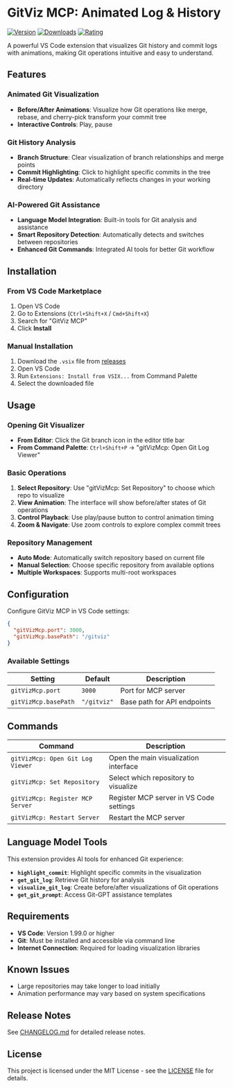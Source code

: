 # GitViz MCP: Animated Log & History

[![Version](https://img.shields.io/visual-studio-marketplace/v/GIT-Viz-Team.git-viz-mcp)](https://marketplace.visualstudio.com/items?itemName=GIT-Viz-Team.git-viz-mcp)
[![Downloads](https://img.shields.io/visual-studio-marketplace/d/GIT-Viz-Team.git-viz-mcp)](https://marketplace.visualstudio.com/items?itemName=GIT-Viz-Team.git-viz-mcp)
[![Rating](https://img.shields.io/visual-studio-marketplace/r/GIT-Viz-Team.git-viz-mcp)](https://marketplace.visualstudio.com/items?itemName=GIT-Viz-Team.git-viz-mcp)

A powerful VS Code extension that visualizes Git history and commit logs with animations, making Git operations intuitive and easy to understand.

## Features

### Animated Git Visualization
- **Before/After Animations**: Visualize how Git operations like merge, rebase, and cherry-pick transform your commit tree
- **Interactive Controls**: Play, pause

### Git History Analysis
- **Branch Structure**: Clear visualization of branch relationships and merge points
- **Commit Highlighting**: Click to highlight specific commits in the tree
- **Real-time Updates**: Automatically reflects changes in your working directory

### AI-Powered Git Assistance
- **Language Model Integration**: Built-in tools for Git analysis and assistance
- **Smart Repository Detection**: Automatically detects and switches between repositories
- **Enhanced Git Commands**: Integrated AI tools for better Git workflow

## Installation

### From VS Code Marketplace
1. Open VS Code
2. Go to Extensions (`Ctrl+Shift+X` / `Cmd+Shift+X`)
3. Search for "GitViz MCP"
4. Click **Install**

### Manual Installation
1. Download the `.vsix` file from [releases](https://github.com/your-repo/releases)
2. Open VS Code
3. Run `Extensions: Install from VSIX...` from Command Palette
4. Select the downloaded file

## Usage

### Opening Git Visualizer
- **From Editor**: Click the Git branch icon in the editor title bar
- **From Command Palette**: `Ctrl+Shift+P` → "gitVizMcp: Open Git Log Viewer"

### Basic Operations
1. **Select Repository**: Use "gitVizMcp: Set Repository" to choose which repo to visualize
2. **View Animation**: The interface will show before/after states of Git operations
3. **Control Playback**: Use play/pause button to control animation timing
4. **Zoom & Navigate**: Use zoom controls to explore complex commit trees

### Repository Management
- **Auto Mode**: Automatically switch repository based on current file
- **Manual Selection**: Choose specific repository from available options
- **Multiple Workspaces**: Supports multi-root workspaces

## Configuration

Configure GitViz MCP in VS Code settings:

```json
{
  "gitVizMcp.port": 3000,
  "gitVizMcp.basePath": "/gitviz"
}
```

### Available Settings
| Setting | Default | Description |
|---------|---------|-------------|
| `gitVizMcp.port` | `3000` | Port for MCP server |
| `gitVizMcp.basePath` | `"/gitviz"` | Base path for API endpoints |

## Commands

| Command | Description |
|---------|-------------|
| `gitVizMcp: Open Git Log Viewer` | Open the main visualization interface |
| `gitVizMcp: Set Repository` | Select which repository to visualize |
| `gitVizMcp: Register MCP Server` | Register MCP server in VS Code settings |
| `gitVizMcp: Restart Server` | Restart the MCP server |

## Language Model Tools

This extension provides AI tools for enhanced Git experience:

- **`highlight_commit`**: Highlight specific commits in the visualization
- **`get_git_log`**: Retrieve Git history for analysis
- **`visualize_git_log`**: Create before/after visualizations of Git operations
- **`get_git_prompt`**: Access Git-GPT assistance templates

## Requirements

- **VS Code**: Version 1.99.0 or higher
- **Git**: Must be installed and accessible via command line
- **Internet Connection**: Required for loading visualization libraries

## Known Issues

- Large repositories may take longer to load initially
- Animation performance may vary based on system specifications

## Release Notes

See [CHANGELOG.md](CHANGELOG.md) for detailed release notes.

<!-- ## Contributing

We welcome contributions! Please see our [contributing guidelines](CONTRIBUTING.md) for details. -->

<!-- ## Support

- **Issues**: [GitHub Issues](https://github.com/your-repo/issues)
- **Documentation**: [Wiki](https://github.com/your-repo/wiki)
- **Discussions**: [GitHub Discussions](https://github.com/your-repo/discussions) -->

## License

This project is licensed under the MIT License - see the [LICENSE](LICENSE) file for details.
